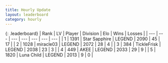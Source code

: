 ```yaml
---
title: Hourly Update
layout: leaderboard
category: hourly
---
```


{: .leaderboard}
| Rank | LV | Player | Division | Elo | Wins | Losses |
| --- | --- | --- | --- | --- | --- | --- |
| <span data-change="0">1</span> | 1391 | <span title="ID: 315148">Star Sapphire</span> | LEGEND | <span data-change="-28">2090</span> | <span data-change="1">45</span> | <span data-change="3">17</span> |
| <span data-change="0">2</span> | 1028 | <span title="ID: 416373">miracle03</span> | LEGEND | <span data-change="30">2072</span> | <span data-change="6">28</span> | <span data-change="1">4</span> |
| <span data-change="0">3</span> | 384 | <span title="ID: 512212">TickleFrisk</span> | LEGEND | <span data-change="0">2038</span> | <span data-change="0">23</span> | <span data-change="0">3</span> |
| <span data-change="1">4</span> | 449 | <span title="ID: 455100">AKEE</span> | LEGEND | <span data-change="22">2033</span> | <span data-change="5">29</span> | <span data-change="2">9</span> |
| <span data-change="-1">5</span> | 1820 | <span title="ID: 164871">Luna Child</span> | LEGEND | <span data-change="0">2013</span> | <span data-change="0">9</span> | <span data-change="0">0</span> |